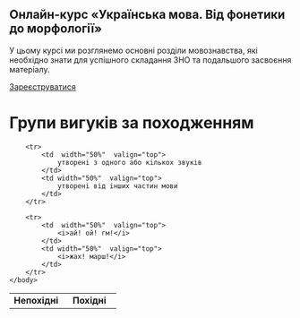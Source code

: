 <div class="banner">
  <h2 class="course">Онлайн-курс «Українська мова. Від фонетики до морфології»</h2>
  <p class="course-description">
     У цьому курсі ми розглянемо основні розділи мовознавства, які необхідно знати для успішного складання ЗНО та подальшого засвоєння матеріалу.<br>
  </p>
    <div class="button-wrapper">
        <a class="registration-button" target="_blank" href="http://bit.ly/2zuYUGS">Зареєструватися</a>
    </div>   
</div>

# Групи вигукiв за походженням



<table style="width: 80%;" align="center">
    <body>
        <tr>  
            <td  width="50%" align="center" valign="top">
                <b>Непохiднi</b>
            </td>  
            <td width="50%" align="center" valign="top">
                <b>Похiднi</b>
            </td>                     
        </tr>

        <tr>  
            <td  width="50%"  valign="top">
                утворенi з одного або кiлькох звукiв
            </td>  
            <td width="50%"  valign="top">
                утворенi вiд iнших частин мови
            </td>                     
        </tr>

        <tr>  
            <td  width="50%"  valign="top">
                <i>ай! ой! гм!</i>
            </td>  
            <td width="50%"  valign="top">
                <i>жах! марш!</i>
            </td>                     
        </tr>
    </body>
</table>
